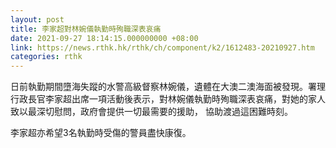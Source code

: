 ```yaml
---
layout: post
title: 李家超對林婉儀執勤時殉職深表哀痛
date: 2021-09-27 18:14:15.000000000 +08:00
link: https://news.rthk.hk/rthk/ch/component/k2/1612483-20210927.htm
categories: rthk
---
```


日前執勤期間墮海失蹤的水警高級督察林婉儀，遺體在大澳二澳海面被發現。署理行政長官李家超出席一項活動後表示，對林婉儀執勤時殉職深表哀痛，對她的家人致以最深切慰問，政府會提供一切最需要的援助， 協助渡過這困難時刻。

李家超亦希望3名執勤時受傷的警員盡快康復。
